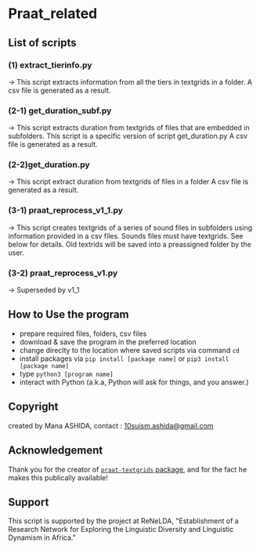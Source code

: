 # Praat_related

## List of scripts

### (1) extract_tierinfo.py
-> This script extracts information from all the tiers in textgrids in a folder.
   A csv file is generated as a result.
   
### (2-1) get_duration_subf.py
-> This script extracts duration from textgrids of files that are embedded in subfolders.
   This script is a specific version of script get_duration.py
   A csv file is generated as a result.
   
### (2-2)get_duration.py
-> This script extract duration from textgrids of files in a folder
   A csv file is generated as a result.
   
### (3-1) praat_reprocess_v1_1.py
-> This script creates textgrids of a series of sound files in subfolders using information provided in a csv files. Sounds files must have textgrids. See below for details. Old textrids will be saved into a preassigned folder by the user.

### (3-2) praat_reprocess_v1.py
-> Superseded by v1_1


## How to Use the program
- prepare required files, folders, csv files
- download & save the program in the preferred location
- change direclty to the location where saved scripts via command `cd`
- install packages via `pip install [package name]` or `pip3 install [package name]`
- type `python3 [program name]`
- interact with Python (a.k.a, Python will ask for things, and you answer.)
      
      
## Copyright
created by Mana ASHIDA, contact : 10suism.ashida@gmail.com

## Acknowledgement
Thank you for the creator of [`praat-textgrids` package](https://github.com/Legisign/Praat-textgrids), and for the fact he makes this publically available!

## Support
This script is supported by the project at ReNeLDA, "Establishment of a Research Network for Exploring the Linguistic Diversity and Linguistic Dynamism in Africa."
